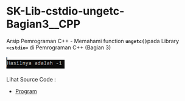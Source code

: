# SK-Lib-cstdio-ungetc-Bagian3__CPP
Arsip Pemrograman C++ - Memahami function <code><b>ungetc()</b></code>pada Library <code><b>&lt;cstdio></b></code> di Pemrograman C++ (Bagian 3)<br><br>
<img src="https://github.com/RizkyKhapidsyah/SK-Lib-cstdio-ungetc-Bagian3__CPP/blob/master/SK-Lib-cstdio-ungetc-Bagian3__CPP/x64/result/001.PNG"><br><br>
Lihat Source Code : <br>
- <a href="https://github.com/RizkyKhapidsyah/SK-Lib-cstdio-ungetc-Bagian3__CPP/blob/master/SK-Lib-cstdio-ungetc-Bagian3__CPP/Source.cpp">Program</a>
